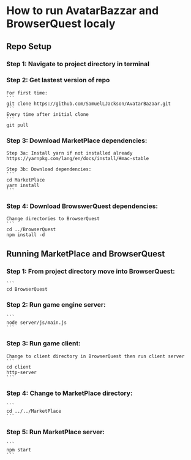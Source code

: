 # How to run AvatarBazzar and BrowserQuest localy

## Repo Setup
### Step 1: Navigate to project directory in terminal
### Step 2: Get lastest version of repo
	For first time:
	```
	git clone https://github.com/SamuelLJackson/AvatarBazaar.git
	```
	Every time after initial clone 
	```
	git pull
### Step 3: Download MarketPlace dependencies:
	Step 3a: Install yarn if not installed already
	https://yarnpkg.com/lang/en/docs/install/#mac-stable

	Step 3b: Download dependencies:
	```
	cd MarketPlace
	yarn install
	```
### Step 4: Download BrowswerQuest dependencies:
	Change directories to BrowserQuest
	```
	cd ../BrowserQuest
	npm install -d
## Running MarketPlace and BrowserQuest
### Step 1: From project directory move into BrowserQuest:
	```
	cd BrowserQuest
### Step 2: Run game engine server:
	```
	node server/js/main.js
	```
### Step 3: Run game client:
	Change to client directory in BrowserQuest then run client server
	```
	cd client
	http-server
	```
### Step 4: Change to MarketPlace directory:
	```
	cd ../../MarketPlace
	```
### Step 5: Run MarketPlace server:
	```
	npm start
	``` 



